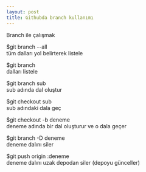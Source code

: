 ```yaml
---
layout: post
title: Githubda branch kullanımı
---
```

Branch ile çalışmak

$git branch --all
<br />tüm dalları yol belirterek listele

$git branch
<br />dalları listele

$git branch sub
<br />sub adında dal oluştur

$git checkout sub
<br />sub adındaki dala geç



$git checkout -b deneme
<br />deneme adında bir dal oluşturur ve o dala geçer

$git branch -D deneme
<br />deneme dalını siler

$git push origin :deneme
<br />deneme dalını uzak depodan siler (depoyu günceller)
